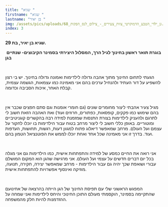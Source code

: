 ```yaml
---
title: "שגיא "
firstname: "שגיא "
lastname: "בן יאיר "
img: /assets/pics/uploads/גן_ילדי_הטבע_הדמוקרטי_צוות_צעירים_-_צילום_לנס_הפקות_68.jpg
index: 3
---
```



**שגיא בן יאיר, בת 29.**

 **בוגרת תואר ראשון בחינוך לגיל הרך, המסלול היצירתי בסמינר הקיבוצים- שנתיים בגן**

 <br>

הגעתי לתחום החינוך מתוך אהבה גדולה לילדימות ואמונה גדולה בחינוך. יש בי רצון להשפיע על דור העתיד ולהנחיל ערכים בהם אני מאמינה כמו עצמאות, הגשמה עצמית, קבלת האחר, איכות הסביבה וכדומה.

 

מגיל צעיר אהבתי ליצור מחומרים שונים (גם חומרי אומנות וגם סתם חפצים שכבר אין בהם שימוש כמו פקקים, קופסאות, כפתורים, חרוזים ועוד) ואת האהבה הזאת חשוב לי לתרגם ולהעניק לילדימות בצורת התנסות שמזמנת למידה רבה בהקשרים קוגניטיביים ומוטוריים. באופן כללי חשוב לי ליצור מרחב בטוח עבור הילדימות בו יוכלו לחקור על עצמם ועל העולם. מרחב שמאפשר דיאלוג פתוח למגוון דעות, רגשות, תחושות, העדפות ועוד. בדרך זו אני מאמינה שכל אחד ואחת יוכלו לממש את הפוטנציאל הטמון בהם.

 

אני רואה את החיים כמסע של למידה והתפתחות אישית, כמו הילדימות גם אני מגלה בכל יום דברים חדשים על עצמי ועל העולם. אני מרגישה שהגן הוא המקום המושלם עבורי ושואפת שכך יהיה גם עבור הילדימות - מרחב שמאפשר יצירה, חקירה, תנועה, מוזיקה ואינסוף אפשרויות להתפתחות אישית. 

  <br>

המפגש הראשוני שלי עם תפיסת החינוך של הגן הייתה בהרצאה של אחינועם שהתקיימה בסמינר, הוקסמתי מעולם התוכן החינוכי והיחס לילדימות ואני שמחה על ההזדמנות להיות חלק מהמשפחה.